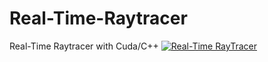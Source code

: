 # Real-Time-Raytracer
Real-Time Raytracer with Cuda/C++
[![Real-Time RayTracer](https://img.youtube.com/vi/ve4fdodH4Xo/0.jpg)](https://www.youtube.com/watch?v=ve4fdodH4Xo)
